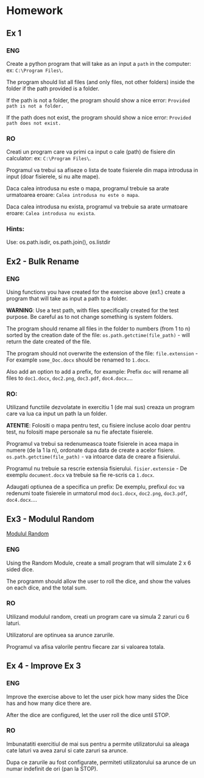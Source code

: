 # Homework

## Ex 1


### ENG

Create a python program that will take as an input a `path` in the computer: ex: `C:\Program Files\`.

The program should list all files (and only files, not other folders) inside the folder if the path provided is a folder.

If the path is not a folder, the program should show a nice error: `Provided path is not a folder.`

If the path does not exist, the program should show a nice error: `Provided path does not exist.`


### RO

Creati un program care va primi ca input o cale (path) de fisiere din calculator: ex: `C:\Program Files\`.

Programul va trebui sa afiseze o lista de toate fisierele din mapa introdusa in input (doar fisierele, si nu alte mape).

Daca calea introdusa nu este o mapa, programul trebuie sa arate urmatoarea eroare: `Calea introdusa nu este o mapa`.

Daca calea introdusa nu exista, programul va trebuie sa arate urmatoare eroare: `Calea introdusa nu exista`.


### Hints:

Use: os.path.isdir, os.path.join(), os.listdir

## Ex2 - Bulk Rename

### ENG

Using functions you have created for the exercise above (ex1.) create a program that will take as input a path to a folder.

**WARNING**: Use a test path, with files specifically created for the test purpose. Be careful as to not change something is system folders.

The program should rename all files in the folder to numbers (from 1 to n) sorted by the creation date of the file: `os.path.getctime(file_path)` - will return the date created of the file.

The program should not overwrite the extension of the file: `file.extension` - For example `some_Doc.docx` should be renamed to `1.docx`.

Also add an option to add a prefix, for example: Prefix `doc` will rename all files to `doc1.docx`, `doc2.png`, `doc3.pdf`, `doc4.docx`....


### RO:

Utilizand functiile dezvolatate in exercitiu 1 (de mai sus) creaza un program care va lua ca input un path la un folder.

**ATENTIE**: Folositi o mapa pentru test, cu fisiere incluse acolo doar pentru test, nu folositi mape personale sa nu fie afectate fisierele.

Programul va trebui sa redenumeasca toate fisierele in acea mapa in numere (de la 1 la n), ordonate dupa data de create a acelor fisiere.  `os.path.getctime(file_path)` - va intoarce data de creare a fisierului.

Programul nu trebuie sa rescrie extensia fisierului. `fisier.extensie` - De exemplu `document.docx` va trebuie sa fie re-scris ca `1.docx`. 

Adaugati optiunea de a specifica un prefix: De exemplu, prefixul `doc` va redenumi toate fisierele in urmatorul mod  `doc1.docx`, `doc2.png`, `doc3.pdf`, `doc4.docx`....


## Ex3 - Modulul Random  

[Modulul Random](https://docs.python.org/3/library/random.html)

### ENG

Using the Random Module, create a small program that will simulate 2 x 6 sided dice.

The programm should allow the user to roll the dice, and show the values on each dice, and the total sum.

### RO

Utilizand modulul random, creati un program care va simula 2 zaruri cu 6 laturi.

Utilizatorul are optinuea sa arunce zarurile.

Programul va afisa valorile pentru fiecare zar si valoarea totala.


## Ex 4 - Improve Ex 3

### ENG

Improve the exercise above to let the user pick how many sides the Dice has and how many dice there are. 

After the dice are configured, let the user roll the dice until STOP.

### RO

Imbunatatiti exercitiul de mai sus pentru a permite utilizatorului sa aleaga cate laturi va avea zarul si cate zaruri sa arunce. 

Dupa ce zarurile au fost configurate, permiteti utilizatorului sa arunce de un numar indefinit de ori (pan la STOP).